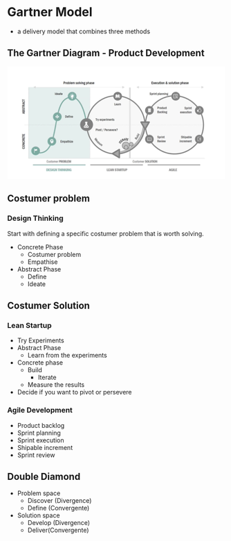 # Gartner Model
- a delivery model that combines three methods
## The Gartner Diagram - Product Development 
![Gartner Diagram](./img/Screenshot%202022-11-23%20at%2011.19.51.png)

## Costumer problem
### Design Thinking
Start with defining a specific costumer problem that is worth solving.
- Concrete Phase
    - Costumer problem
    - Empathise
- Abstract Phase
    - Define
    - Ideate
## Costumer Solution
### Lean Startup
- Try Experiments
- Abstract Phase
    - Learn from the experiments
- Concrete phase 
    - Build
        - Iterate
    - Measure the results
- Decide if you want to pivot or persevere

### Agile Development 
- Product backlog
- Sprint planning
- Sprint execution
- Shipable increment
- Sprint review 

## Double Diamond
- Problem space
    - Discover (Divergence)
    - Define (Convergente)
- Solution space
    - Develop (Divergence)
    - Deliver(Convergente)